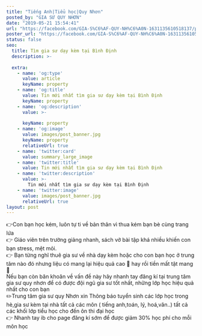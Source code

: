 ```yaml
---
title: "Tiếng Anh|Tiểu học|Quy Nhơn"
posted_by: "GIA SƯ QUY NHƠN"
date: "2019-05-21 15:54:41"
url: "https://facebook.com/GIA-S%C6%AF-QUY-NH%C6%A0N-1631135610518137/posts/2107887032842990"
poster_url: "https://facebook.com/GIA-S%C6%AF-QUY-NH%C6%A0N-1631135610518137"
status: false
seo:
  title: Tìm gia sư dạy kèm tại Bình Định
  description: >-
    
  extra:
    - name: 'og:type'
      value: article
      keyName: property
    - name: 'og:title'
      value: Tin mới nhất tìm gia sư dạy kèm tại Bình Định
      keyName: property
    - name: 'og:description'
      value: >-
        
      keyName: property
    - name: 'og:image'
      value: images/post_banner.jpg
      keyName: property
      relativeUrl: true
    - name: 'twitter:card'
      value: summary_large_image
    - name: 'twitter:title'
      value: Tin mới nhất tìm gia sư dạy kèm tại Bình Định
    - name: 'twitter:description'
      value: >-
        Tin mới nhất tìm gia sư dạy kèm tại Bình Định
    - name: 'twitter:image'
      value: images/post_banner.jpg
      relativeUrl: true
layout: post
---
```

👉Con bạn học kém, luôn tự ti về bản thân vì thua kém bạn bè cùng trang lứa<br>👉 Giáo viên trên trường giảng nhanh, sách vở bài tập khá nhiều khiến con bạn stress, mệt mỏi.<br>👉 Bạn từng nghĩ thuê gia sư về nhà dạy kèm hoặc cho con bạn học ở trung tâm nào đó nhưng liệu có mang lại hiệu quả cao 🤔 hay rồi tiền mất tật mang 🤧<br>Nếu bạn còn băn khoăn về vấn đề này hãy nhanh tay đăng kí tại trung tâm gia sư quy nhơn để có được đội ngũ gia sư tốt nhất, những lớp học hiệu quả nhất cho con bạn<br>✏️Trung tâm gia sư quy Nhơn xin Thông báo tuyển sinh các lớp học trong hè,gia sư kèm tại nhà tất cả các môn ( tiếng anh,toán, lý, hoá,văn..) tất cả các khối lớp tiểu học cho đến ôn thi đại học<br>👉 Nhanh tay ib cho page đăng kí sớm để được giảm 30% học phí cho mỗi môn học
